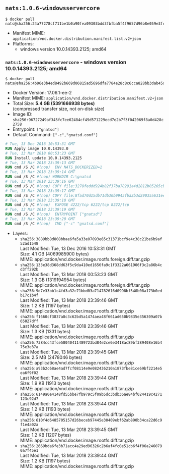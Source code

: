 ## `nats:1.0.6-windowsservercore`

```console
$ docker pull nats@sha256:24a77278cf711be1b0a90fea09303bdd3fbfba5f4f9657d96b8e059e3fc96aac
```

-	Manifest MIME: `application/vnd.docker.distribution.manifest.list.v2+json`
-	Platforms:
	-	windows version 10.0.14393.2125; amd64

### `nats:1.0.6-windowsservercore` - windows version 10.0.14393.2125; amd64

```console
$ docker pull nats@sha256:4b96e3b4ed8492b669d06815ad5696dfa7784e28c8c6cca828bb3dab45da16ca
```

-	Docker Version: 17.06.1-ee-2
-	Manifest MIME: `application/vnd.docker.distribution.manifest.v2+json`
-	Total Size: **5.4 GB (5391666938 bytes)**  
	(compressed transfer size, not on-disk size)
-	Image ID: `sha256:96727249af345fc7ee62484cf49d571229ecd7e2b7f3f042069f8a0d428c2758`
-	Entrypoint: `["gnatsd"]`
-	Default Command: `["-c","gnatsd.conf"]`

```dockerfile
# Tue, 13 Dec 2016 10:53:31 GMT
RUN Apply image 10.0.14393.0
# Tue, 13 Mar 2018 00:53:23 GMT
RUN Install update 10.0.14393.2125
# Tue, 13 Mar 2018 23:39:13 GMT
RUN cmd /S /C #(nop)  ENV NATS_DOCKERIZED=1
# Tue, 13 Mar 2018 23:39:14 GMT
RUN cmd /S /C #(nop) WORKDIR C:\gnatsd
# Tue, 13 Mar 2018 23:39:16 GMT
RUN cmd /S /C #(nop) COPY file:3278feddd924b82f37ba78291a4d2812b05205cb187af1a883532fe2ae75db15 in gnatsd.exe 
# Tue, 13 Mar 2018 23:39:17 GMT
RUN cmd /S /C #(nop) COPY file:8fad70d15db71db30b9945fba2b3d29035a631ee4fe410e797aef6981c2a1879 in gnatsd.conf 
# Tue, 13 Mar 2018 23:39:18 GMT
RUN cmd /S /C #(nop)  EXPOSE 4222/tcp 6222/tcp 8222/tcp
# Tue, 13 Mar 2018 23:39:19 GMT
RUN cmd /S /C #(nop)  ENTRYPOINT ["gnatsd"]
# Tue, 13 Mar 2018 23:39:20 GMT
RUN cmd /S /C #(nop)  CMD ["-c" "gnatsd.conf"]
```

-	Layers:
	-	`sha256:3889bb8d808bbae6fa5a33e07093e65c31371bcf9e4c38c21be6b9af52ad1548`  
		Last Modified: Tue, 13 Dec 2016 10:53:31 GMT  
		Size: 4.1 GB (4069985900 bytes)  
		MIME: application/vnd.docker.image.rootfs.foreign.diff.tar.gzip
	-	`sha256:133e38d368dd63f5c9da410ed1656fa9c1f3322a661906f3c2a86b4cd3ff292b`  
		Last Modified: Tue, 13 Mar 2018 00:53:23 GMT  
		Size: 1.3 GB (1319194954 bytes)  
		MIME: application/vnd.docker.image.rootfs.foreign.diff.tar.gzip
	-	`sha256:9d7e33bb1c4fd3a32c71bbd03a714782616d0998bf540b08a173b0edb17c1b4f`  
		Last Modified: Tue, 13 Mar 2018 23:39:46 GMT  
		Size: 1.2 KB (1197 bytes)  
		MIME: application/vnd.docker.image.rootfs.diff.tar.gzip
	-	`sha256:f1660cf3837a8c3c62bd5a1474aea48f661ad650b9835e356309a07b65027dff`  
		Last Modified: Tue, 13 Mar 2018 23:39:46 GMT  
		Size: 1.3 KB (1331 bytes)  
		MIME: application/vnd.docker.image.rootfs.diff.tar.gzip
	-	`sha256:7384cc43fce58040411489723bd84e2ce6e3418ac89bf389408e16b475e3e37a`  
		Last Modified: Tue, 13 Mar 2018 23:39:45 GMT  
		Size: 2.5 MB (2478046 bytes)  
		MIME: application/vnd.docker.image.rootfs.diff.tar.gzip
	-	`sha256:a93b2c68ae4ad7fcf08114e9e082436210a1873fbe81ce69bf2214e5ea6f9f02`  
		Last Modified: Tue, 13 Mar 2018 23:39:44 GMT  
		Size: 1.9 KB (1913 bytes)  
		MIME: application/vnd.docker.image.rootfs.diff.tar.gzip
	-	`sha256:6149a0e4148fd55bbe7fb979c5f09b5dc3bdb36ae84bf024419c4271123c92d7`  
		Last Modified: Tue, 13 Mar 2018 23:39:44 GMT  
		Size: 1.2 KB (1193 bytes)  
		MIME: application/vnd.docker.image.rootfs.diff.tar.gzip
	-	`sha256:610f4d6485705157d26beceb97445e30409ebf62ab890b34ca22d6c9f1e4a02a`  
		Last Modified: Tue, 13 Mar 2018 23:39:45 GMT  
		Size: 1.2 KB (1207 bytes)  
		MIME: application/vnd.docker.image.rootfs.diff.tar.gzip
	-	`sha256:2669bda6fe3b71acc4a29ed96326c2b6af4fc0e51cb6f4f06a2460790a7f45e1`  
		Last Modified: Tue, 13 Mar 2018 23:39:44 GMT  
		Size: 1.2 KB (1197 bytes)  
		MIME: application/vnd.docker.image.rootfs.diff.tar.gzip
